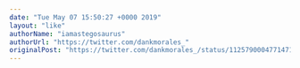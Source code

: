 ```yaml
---
date: "Tue May 07 15:50:27 +0000 2019"
layout: "like"
authorName: "iamastegosaurus"
authorUrl: "https://twitter.com/dankmorales_"
originalPost: "https://twitter.com/dankmorales_/status/1125790004771471370"
---
```

